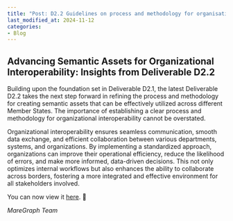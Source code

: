 ```yaml
---
title: "Post: D2.2 Guidelines on process and methodology for organisational interoperability - now avalible on Zenodo"
last_modified_at: 2024-11-12
categories:
- Blog
---
```


## Advancing Semantic Assets for Organizational Interoperability: Insights from Deliverable D2.2

Building upon the foundation set in Deliverable D2.1, the latest Deliverable D2.2 takes the next step forward in refining the process and methodology for creating semantic assets that can be effectively utilized across different Member States. The importance of establishing a clear process and methodology for organizational interoperability cannot be overstated.

Organizational interoperability ensures seamless communication, smooth data exchange, and efficient collaboration between various departments, systems, and organizations. By implementing a standardized approach, organizations can improve their operational efficiency, reduce the likelihood of errors, and make more informed, data-driven decisions. This not only optimizes internal workflows but also enhances the ability to collaborate across borders, fostering a more integrated and effective environment for all stakeholders involved.

You can now view it [here](https://zenodo.org/records/14097695). 🔗 

*MareGraph Team*
